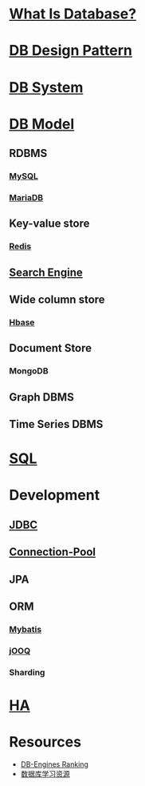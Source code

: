 
# [What Is Database?](WhatIs.md)
# [DB Design Pattern](db-dp/README.md)
# [DB System](db-system/README.md)

# [DB Model](db-model/README.md)

## RDBMS
### [MySQL](https://github.com/SunnnyChan/knowledge-Sys-of-MySQL)
### [MariaDB](https://www.tuicool.com/articles/fUniAbQ)

## Key-value store
### [Redis](z_KV/redis/README.md)

## [Search Engine](https://github.com/SunnnyChan/knowledge-Sys-of-SE)

## Wide column store
### [Hbase](z_Column-Store/hbase/README.md)

## Document Store
### MongoDB

## Graph DBMS
## Time Series DBMS

# [SQL](db-SQL/README.md)

# Development
## [JDBC](/db-dev/jdbc/README.md)
## [Connection-Pool](/db-dev/CP/README.md)
## JPA

## ORM
### [Mybatis](db-dev/ORM/mybatis/README.md)
### [jOOQ](https://segmentfault.com/a/1190000010415384?utm_source=tag-newest)
### Sharding

# [HA](db-HA/README.md)

# Resources
* [DB-Engines Ranking](https://db-engines.com/en/ranking)
* [数据库学习资源](https://yq.aliyun.com/articles/37308?spm=a2c4e.11155435.0.0.76751373Z8lEnY)

